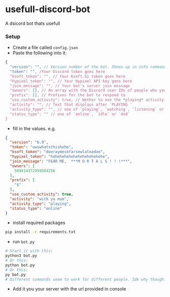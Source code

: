 # usefull-discord-bot
A dsicord bot thats usefull


### Setup
- Create a file called `config.json`
- Paste the following into it:
```js
{
  "version": "", // Version number of the bot. Shows up in info command (string not a number btw)
  "token": "", /Your Discord token goes here
  "ksoft_token": "", // Your Ksoft.Si token goes here
  "hypixel_token": "", // Your Hypixel API key goes here
  "join_message": "", // Your bot's server join message
  "owners": [], // An array with the Discord user IDs of people who you want to have ABSOLUTE POWER over your bot. Note: people with this perm could theoreticly wipe your server so please do be careful who you put in here
  "prefix": [], // Prefixes for the bot to respond to
  "use_custom_activity": true, // Wether to use the *playing* activity defined below or not
  "activity": "", // Text that displays after 'PLAYING '
  "activity_type": "", // one of `playing`, `watching`, `listening` or `competing`
  "status_type": "" // one of `online`, `idle` or `dnd`
}

```
- fill in the values. e.g.
```json
{
  "version": "6.9",
  "token": "uwuwhatsthishehe",
  "ksoft_token": "doeraymesofarsewlateadoe",
  "hypixel_token": "hehehehehehehehehehehehe",
  "join_message": "FEAR ME,  ***M O R T A L S ! ! !***",
  "owners": [
    569414372959584256
  ],
  "prefix": [
    "$"
  ],
  "use_custom_activity": true,
  "activity": "with yo mum",
  "activity_type": "playing",
  "status_type": "online"
}

```
- install required packages
```sh
pip install -r requirements.txt
```
- run `bot.py`
```sh
# Start it with this:
python3 bot.py
# Or this:
python bot.py
# Or this:
py bot.py
# Different commands seem to work for different people. Idk why though.
```
- Add it you your server with the url provided in console

